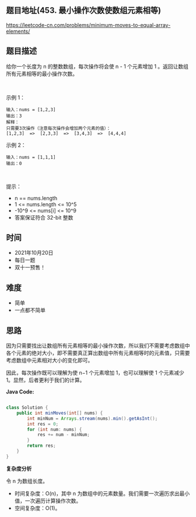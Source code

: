 
## 题目地址(453. 最小操作次数使数组元素相等)

https://leetcode-cn.com/problems/minimum-moves-to-equal-array-elements/

## 题目描述


给你一个长度为 n 的整数数组，每次操作将会使 n - 1 个元素增加 1 。返回让数组所有元素相等的最小操作次数。

 

示例 1：
```
输入：nums = [1,2,3]
输出：3
解释：
只需要3次操作（注意每次操作会增加两个元素的值）：
[1,2,3]  =>  [2,3,3]  =>  [3,4,3]  =>  [4,4,4]
```

示例 2：
```
输入：nums = [1,1,1]
输出：0
```

 

提示：

- n == nums.length
- 1 <= nums.length <= 10^5
- -10^9 <= nums[i] <= 10^9
- 答案保证符合 32-bit 整数

## 时间

- 2021年10月20日
- 每日一题
- 双十一预售！

## 难度

- 简单
- 一点都不简单

## 思路

因为只需要找出让数组所有元素相等的最小操作次数，所以我们不需要考虑数组中各个元素的绝对大小，即不需要真正算出数组中所有元素相等时的元素值，只需要考虑数组中元素相对大小的变化即可。

因此，每次操作既可以理解为使 n−1 个元素增加 1，也可以理解使 1 个元素减少 1。显然，后者更利于我们的计算。

**Java Code:**

```java

class Solution {
    public int minMoves(int[] nums) {
        int minNum = Arrays.stream(nums).min().getAsInt();
        int res = 0;
        for (int num: nums) {
            res += num - minNum;
        }
        return res;
    }
}

```


**复杂度分析**

令 n 为数组长度。

- 时间复杂度：O(n)，其中 n 为数组中的元素数量。我们需要一次遍历求出最小值，一次遍历计算操作次数。
- 空间复杂度：O(1)。


